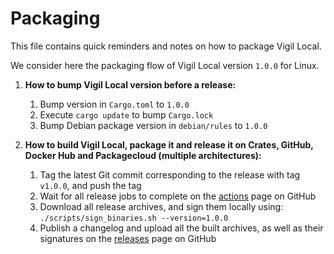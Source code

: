 # Packaging

This file contains quick reminders and notes on how to package Vigil Local.

We consider here the packaging flow of Vigil Local version `1.0.0` for Linux.

1. **How to bump Vigil Local version before a release:**

   1. Bump version in `Cargo.toml` to `1.0.0`
   2. Execute `cargo update` to bump `Cargo.lock`
   3. Bump Debian package version in `debian/rules` to `1.0.0`

2. **How to build Vigil Local, package it and release it on Crates, GitHub, Docker Hub and Packagecloud (multiple architectures):**
   1. Tag the latest Git commit corresponding to the release with tag `v1.0.0`, and push the tag
   2. Wait for all release jobs to complete on the [actions](https://github.com/valeriansaliou/vigil-local/actions) page on GitHub
   3. Download all release archives, and sign them locally using: `./scripts/sign_binaries.sh --version=1.0.0`
   4. Publish a changelog and upload all the built archives, as well as their signatures on the [releases](https://github.com/valeriansaliou/vigil-local/releases) page on GitHub
